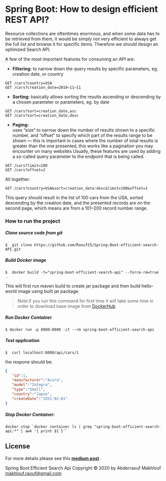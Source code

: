  # Spring Boot: How to design efficient REST API?
 
Resource collections are oftentimes enormous, and when some data has to be retrieved from them, it would be simply not very efficient to always get the full list and browse it for specific items. Therefore we should design an optimized Search API.

A few of the most important features for consuming an API are:
- **Filtering:** 
to narrow down the query results by specific parameters, eg. creation date, or country
```
GET /cars?country=USA
GET /cars?creation_date=2019–11–11
```

- **Sorting:** 
basically allows sorting the results ascending or descending by a chosen parameter or parameters, eg. by date
```
GET /cars?sort=creation_date,asc
GET /cars?sort=creation_date,desc
```

- **Paging:**  
uses “size” to narrow down the number of results shown to a specific number, and “offset” to specify which part of the results range to be shown 
— this is important in cases where the number of total results is greater than the one presented, this works like a pagination you may encounter on many websites
Usually, these features are used by adding a so-called query parameter to the endpoint that is being called. 
```
GET /cars?limit=100
GET /cars?offset=2
```

All together:
```
GET /cars?country=USA&sort=creation_date:desc&limit=100&offset=2
```
This query should result in the list of 100 cars from the USA, sorted descending by the creation date, and the presented records are on the second page, which means are from a 101–200 record number range.

### How to run the project

##### Clone source code from git
```
$  git clone https://github.com/Raouf25/Spring-Boot-efficient-search-API.git 
```

##### Build Docker image
```
$  docker build -t="spring-boot-efficient-search-api" --force-rm=true .
```
This will first run maven build to create jar package and then build hello-world image using built jar package.

>Note:if you run this command for first time it will take some time in order to download base image from [DockerHub](https://hub.docker.com/)

##### Run Docker Container
```
$ docker run -p 8080:8080 -it --rm spring-boot-efficient-search-api
```

##### Test application

```
$  curl localhost:8080/api/cars/1
```

the respone should be:
```json
{
   "id":1,
   "manufacturer":"Acura",
   "model":"Integra",
   "type":"Small",
   "country":"Japon",
   "createDate":"1931-02-01"
}
```

#####  Stop Docker Container:
```
docker stop `docker container ls | grep "spring-boot-efficient-search-api:*" | awk '{ print $1 }'`
```

## License
For more details please see this **[medium post](https://medium.com/quick-code/spring-boot-how-to-design-efficient-search-rest-api-c3a678b693a0)** .

Spring Boot Efficient Search Api Copyright © 2020 by Abderraouf Makhlouf <makhlouf.raouf@gmail.com>
